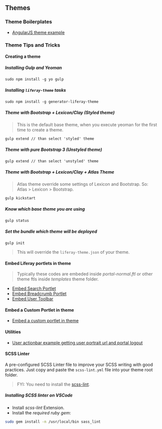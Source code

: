 ## Themes

### Theme Boilerplates

* [AngularJS theme example](https://github.com/clovisdasilvaneto/Liferay-AngularJs-Theme)

### Theme Tips and Tricks

#### Creating a theme

##### Installing Gulp and Yeoman

```gulp
sudo npm install -g yo gulp
```

##### Installing `liferay-theme` tasks

```gulp
sudo npm install -g generator-liferay-theme
```

##### Theme with Bootstrap + Lexicon/Clay (Styled theme)

> This is the default base theme, when you execute yeoman for the first time to create a theme.

```gulp
gulp extend // than select 'styled' theme
```

##### Theme with pure Bootstrap 3 (Unstyled theme)

```gulp
gulp extend // than select 'unstyled' theme
```

##### Theme with Bootstrap + Lexicon/Clay + Atlas Theme

> Atlas theme override some settings of Lexicon and Bootstrap. So: Atlas > Lexicon > Bootstrap.

```gulp
gulp kickstart
```

##### Know which base theme you are using

```gulp
gulp status
```

##### Set the bundle which theme will be deployed

```gulp
gulp init
```

> This will override the `liferay-theme.json` of your theme.

#### Embed Liferay portlets in theme

> Typically these codes are embeded inside _portal-normal.ftl_ or other theme ftls inside _templates_ theme folder.

* [Embed Search Portlet](examples/embed-search-portlet.ftl)
* [Embed Breadcrumb Portlet](examples/embed-breadcrumb-portlet.ftl)
* [Embed User Toolbar](examples/embed-user-toolbar.ftl)

#### Embed a Custom Portlet in theme

* [Embed a custom portlet in theme](examples/embed-custom-portlet.ftl)

#### Utilities

* [User actionbar example getting user portrait url and portal logout](examples/user-actionbar-with-user-portrait.ftl)

#### SCSS Linter

A pre-configured SCSS Linter file to improve your SCSS writing with good practices.
Just copy and paste the `scss-lint.yml` file into your theme root folder.

> FYI: You need to install the [scss-lint](https://github.com/brigade/scss-lint).

##### Installing SCSS linter on VSCode

* Install *scss-lint* Extension.
* Install the *required ruby gem*:

```bash
sudo gem install -n /usr/local/bin sass_lint
```

